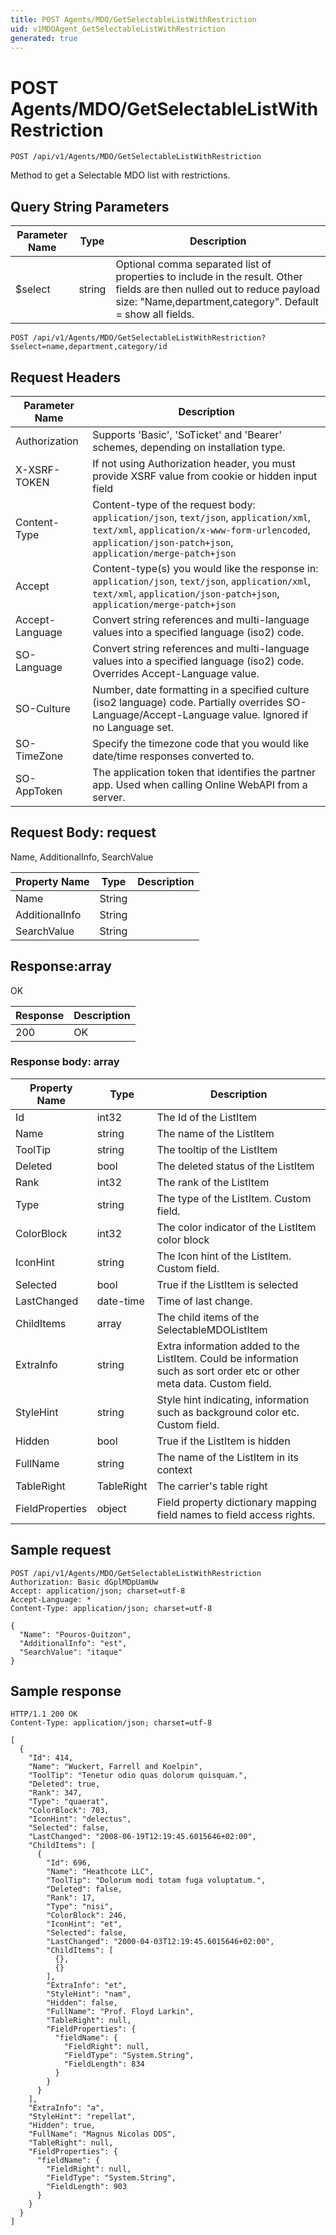 ```yaml
---
title: POST Agents/MDO/GetSelectableListWithRestriction
uid: v1MDOAgent_GetSelectableListWithRestriction
generated: true
---
```


# POST Agents/MDO/GetSelectableListWithRestriction

```http
POST /api/v1/Agents/MDO/GetSelectableListWithRestriction
```

Method to get a Selectable MDO list with restrictions.







## Query String Parameters

| Parameter Name | Type |  Description |
|----------------|------|--------------|
| $select | string |  Optional comma separated list of properties to include in the result. Other fields are then nulled out to reduce payload size: "Name,department,category". Default = show all fields. |

```http
POST /api/v1/Agents/MDO/GetSelectableListWithRestriction?$select=name,department,category/id
```


## Request Headers

| Parameter Name | Description |
|----------------|-------------|
| Authorization  | Supports 'Basic', 'SoTicket' and 'Bearer' schemes, depending on installation type. |
| X-XSRF-TOKEN   | If not using Authorization header, you must provide XSRF value from cookie or hidden input field |
| Content-Type | Content-type of the request body: `application/json`, `text/json`, `application/xml`, `text/xml`, `application/x-www-form-urlencoded`, `application/json-patch+json`, `application/merge-patch+json` |
| Accept         | Content-type(s) you would like the response in: `application/json`, `text/json`, `application/xml`, `text/xml`, `application/json-patch+json`, `application/merge-patch+json` |
| Accept-Language | Convert string references and multi-language values into a specified language (iso2) code. |
| SO-Language | Convert string references and multi-language values into a specified language (iso2) code. Overrides Accept-Language value. |
| SO-Culture | Number, date formatting in a specified culture (iso2 language) code. Partially overrides SO-Language/Accept-Language value. Ignored if no Language set. |
| SO-TimeZone | Specify the timezone code that you would like date/time responses converted to. |
| SO-AppToken | The application token that identifies the partner app. Used when calling Online WebAPI from a server. |

## Request Body: request 

Name, AdditionalInfo, SearchValue 

| Property Name | Type |  Description |
|----------------|------|--------------|
| Name | String |  |
| AdditionalInfo | String |  |
| SearchValue | String |  |

## Response:array

OK

| Response | Description |
|----------------|-------------|
| 200 | OK |

### Response body: array

| Property Name | Type |  Description |
|----------------|------|--------------|
| Id | int32 | The Id of the ListItem |
| Name | string | The name of the ListItem |
| ToolTip | string | The tooltip of the ListItem |
| Deleted | bool | The deleted status of the ListItem |
| Rank | int32 | The rank of the ListItem |
| Type | string | The type of the ListItem. Custom field. |
| ColorBlock | int32 | The color indicator of the ListItem color block |
| IconHint | string | The Icon hint of the ListItem. Custom field. |
| Selected | bool | True if the ListItem is selected |
| LastChanged | date-time | Time of last change. |
| ChildItems | array | The child items of the SelectableMDOListItem |
| ExtraInfo | string | Extra information added to the ListItem. Could be information such as sort order etc or other meta data. Custom field. |
| StyleHint | string | Style hint indicating, information such as background color etc. Custom field. |
| Hidden | bool | True if the ListItem is hidden |
| FullName | string | The name of the ListItem in its context |
| TableRight | TableRight | The carrier's table right |
| FieldProperties | object | Field property dictionary mapping field names to field access rights. |

## Sample request

```http!
POST /api/v1/Agents/MDO/GetSelectableListWithRestriction
Authorization: Basic dGplMDpUamUw
Accept: application/json; charset=utf-8
Accept-Language: *
Content-Type: application/json; charset=utf-8

{
  "Name": "Pouros-Quitzon",
  "AdditionalInfo": "est",
  "SearchValue": "itaque"
}
```

## Sample response

```http_
HTTP/1.1 200 OK
Content-Type: application/json; charset=utf-8

[
  {
    "Id": 414,
    "Name": "Wuckert, Farrell and Koelpin",
    "ToolTip": "Tenetur odio quas dolorum quisquam.",
    "Deleted": true,
    "Rank": 347,
    "Type": "quaerat",
    "ColorBlock": 703,
    "IconHint": "delectus",
    "Selected": false,
    "LastChanged": "2008-06-19T12:19:45.6015646+02:00",
    "ChildItems": [
      {
        "Id": 696,
        "Name": "Heathcote LLC",
        "ToolTip": "Dolorum modi totam fuga voluptatum.",
        "Deleted": false,
        "Rank": 17,
        "Type": "nisi",
        "ColorBlock": 246,
        "IconHint": "et",
        "Selected": false,
        "LastChanged": "2000-04-03T12:19:45.6015646+02:00",
        "ChildItems": [
          {},
          {}
        ],
        "ExtraInfo": "et",
        "StyleHint": "nam",
        "Hidden": false,
        "FullName": "Prof. Floyd Larkin",
        "TableRight": null,
        "FieldProperties": {
          "fieldName": {
            "FieldRight": null,
            "FieldType": "System.String",
            "FieldLength": 834
          }
        }
      }
    ],
    "ExtraInfo": "a",
    "StyleHint": "repellat",
    "Hidden": true,
    "FullName": "Magnus Nicolas DDS",
    "TableRight": null,
    "FieldProperties": {
      "fieldName": {
        "FieldRight": null,
        "FieldType": "System.String",
        "FieldLength": 903
      }
    }
  }
]
```